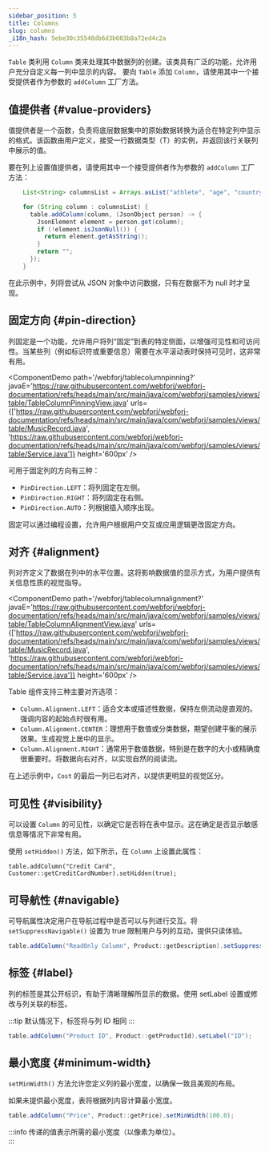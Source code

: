 ```yaml
---
sidebar_position: 5
title: Columns
slug: columns
_i18n_hash: 5ebe30c35548db6d3b603b8a72ed4c2a
---
```

<DocChip chip='since' label='24.00' />
<JavadocLink type="table" location="com/webforj/component/table/Column" top='true'/>

`Table` 类利用 `Column` 类来处理其中数据列的创建。该类具有广泛的功能，允许用户充分自定义每一列中显示的内容。
要向 `Table` 添加 `Column`，请使用其中一个接受提供者作为参数的 `addColumn` 工厂方法。

## 值提供者 {#value-providers}

值提供者是一个函数，负责将底层数据集中的原始数据转换为适合在特定列中显示的格式。该函数由用户定义，接受一行数据类型（T）的实例，并返回该行关联列中展示的值。

要在列上设置值提供者，请使用其中一个接受提供者作为参数的 `addColumn` 工厂方法：

```java
    List<String> columnsList = Arrays.asList("athlete", "age", "country", "year", "sport", "gold", "silver", "bronze", "total");

    for (String column : columnsList) {
      table.addColumn(column, (JsonObject person) -> {
        JsonElement element = person.get(column);
        if (!element.isJsonNull()) {
          return element.getAsString();
        }
        return "";
      });
    }
```

在此示例中，列将尝试从 JSON 对象中访问数据，只有在数据不为 null 时才呈现。

## 固定方向 {#pin-direction}

列固定是一个功能，允许用户将列“固定”到表的特定侧面，以增强可见性和可访问性。当某些列（例如标识符或重要信息）需要在水平滚动表时保持可见时，这非常有用。

<ComponentDemo 
path='/webforj/tablecolumnpinning?' 
javaE='https://raw.githubusercontent.com/webforj/webforj-documentation/refs/heads/main/src/main/java/com/webforj/samples/views/table/TableColumnPinningView.java'
urls={['https://raw.githubusercontent.com/webforj/webforj-documentation/refs/heads/main/src/main/java/com/webforj/samples/views/table/MusicRecord.java', 
'https://raw.githubusercontent.com/webforj/webforj-documentation/refs/heads/main/src/main/java/com/webforj/samples/views/table/Service.java']}
height='600px'
/>

可用于固定列的方向有三种：

- `PinDirection.LEFT`：将列固定在左侧。
- `PinDirection.RIGHT`：将列固定在右侧。
- `PinDirection.AUTO`：列根据插入顺序出现。

固定可以通过编程设置，允许用户根据用户交互或应用逻辑更改固定方向。

## 对齐 {#alignment}

列对齐定义了数据在列中的水平位置。这将影响数据值的显示方式，为用户提供有关信息性质的视觉指导。 

<ComponentDemo 
path='/webforj/tablecolumnalignment?' 
javaE='https://raw.githubusercontent.com/webforj/webforj-documentation/refs/heads/main/src/main/java/com/webforj/samples/views/table/TableColumnAlignmentView.java'
urls={['https://raw.githubusercontent.com/webforj/webforj-documentation/refs/heads/main/src/main/java/com/webforj/samples/views/table/MusicRecord.java', 
'https://raw.githubusercontent.com/webforj/webforj-documentation/refs/heads/main/src/main/java/com/webforj/samples/views/table/Service.java']}
height='600px'
/>

Table 组件支持三种主要对齐选项：

- `Column.Alignment.LEFT`：适合文本或描述性数据，保持左侧流动是直观的。强调内容的起始点时很有用。
- `Column.Alignment.CENTER`：理想用于数值或分类数据，期望创建平衡的展示效果。生成视觉上居中的显示。
- `Column.Alignment.RIGHT`：通常用于数值数据，特别是在数字的大小或精确度很重要时。将数据向右对齐，以实现自然的阅读流。

在上述示例中，`Cost` 的最后一列已右对齐，以提供更明显的视觉区分。

## 可见性 {#visibility}

可以设置 `Column` 的可见性，以确定它是否将在表中显示。这在确定是否显示敏感信息等情况下非常有用。

使用 `setHidden()` 方法，如下所示，在 `Column` 上设置此属性：

`table.addColumn("Credit Card", Customer::getCreditCardNumber).setHidden(true);`

## 可导航性 {#navigable}

可导航属性决定用户在导航过程中是否可以与列进行交互。将 `setSuppressNavigable()` 设置为 true 限制用户与列的互动，提供只读体验。

```java
table.addColumn("ReadOnly Column", Product::getDescription).setSuppressNavigable(true);
```

## 标签 {#label}

列的标签是其公开标识，有助于清晰理解所显示的数据。使用 setLabel 设置或修改与列关联的标签。

:::tip
默认情况下，标签将与列 ID 相同
:::

```java
table.addColumn("Product ID", Product::getProductId).setLabel("ID");
```

## 最小宽度 {#minimum-width}

 `setMinWidth()` 方法允许您定义列的最小宽度，以确保一致且美观的布局。

如果未提供最小宽度，表将根据列内容计算最小宽度。

```java
table.addColumn("Price", Product::getPrice).setMinWidth(100.0);
```

:::info
传递的值表示所需的最小宽度（以像素为单位）。  
:::
